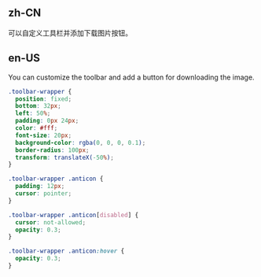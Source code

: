 ## zh-CN

可以自定义工具栏并添加下载图片按钮。

## en-US

You can customize the toolbar and add a button for downloading the image.

```css
.toolbar-wrapper {
  position: fixed;
  bottom: 32px;
  left: 50%;
  padding: 0px 24px;
  color: #fff;
  font-size: 20px;
  background-color: rgba(0, 0, 0, 0.1);
  border-radius: 100px;
  transform: translateX(-50%);
}

.toolbar-wrapper .anticon {
  padding: 12px;
  cursor: pointer;
}

.toolbar-wrapper .anticon[disabled] {
  cursor: not-allowed;
  opacity: 0.3;
}

.toolbar-wrapper .anticon:hover {
  opacity: 0.3;
}
```
